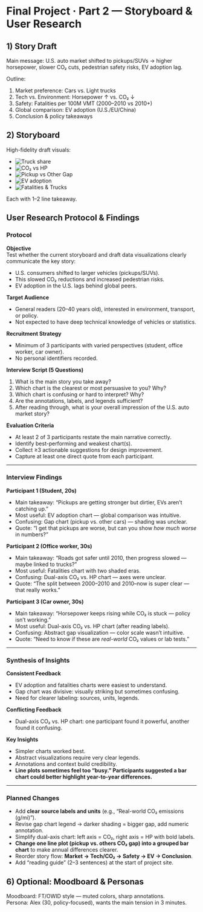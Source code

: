 # Final Project · Part 2 — Storyboard & User Research

## 1) Story Draft
Main message: U.S. auto market shifted to pickups/SUVs → higher horsepower, slower CO₂ cuts, pedestrian safety risks, EV adoption lag.

Outline:
1. Market preference: Cars vs. Light trucks
2. Tech vs. Environment: Horsepower ↑ vs. CO₂ ↓
3. Safety: Fatalities per 100M VMT (2000–2010 vs 2010+)
4. Global comparison: EV adoption (U.S./EU/China)
5. Conclusion & policy takeaways

## 2) Storyboard
High-fidelity draft visuals:
- ![Truck share](images/fig_truck_share.png)
- ![CO₂ vs HP](images/fig_co2_hp.png)
- ![Pickup vs Other Gap](images/fig_gap_abstract.png)
- ![EV adoption](images/fig_ev_regions.png)
- ![Fatalities & Trucks](images/fig_fatalities_truck.png)

Each with 1–2 line takeaway.

## User Research Protocol & Findings

### Protocol

**Objective**  
Test whether the current storyboard and draft data visualizations clearly communicate the key story:  
- U.S. consumers shifted to larger vehicles (pickups/SUVs).  
- This slowed CO₂ reductions and increased pedestrian risks.  
- EV adoption in the U.S. lags behind global peers.  

**Target Audience**  
- General readers (20–40 years old), interested in environment, transport, or policy.  
- Not expected to have deep technical knowledge of vehicles or statistics.  

**Recruitment Strategy**  
- Minimum of 3 participants with varied perspectives (student, office worker, car owner).  
- No personal identifiers recorded.  

**Interview Script (5 Questions)**  
1. What is the main story you take away?  
2. Which chart is the clearest or most persuasive to you? Why?  
3. Which chart is confusing or hard to interpret? Why?  
4. Are the annotations, labels, and legends sufficient?  
5. After reading through, what is your overall impression of the U.S. auto market story?  

**Evaluation Criteria**  
- At least 2 of 3 participants restate the main narrative correctly.  
- Identify best-performing and weakest chart(s).  
- Collect ≥3 actionable suggestions for design improvement.  
- Capture at least one direct quote from each participant.  

---

### Interview Findings

**Participant 1 (Student, 20s)**  
- Main takeaway: “Pickups are getting stronger but dirtier, EVs aren’t catching up.”  
- Most useful: EV adoption chart — global comparison was intuitive.  
- Confusing: Gap chart (pickup vs. other cars) — shading was unclear.  
- Quote: “I get that pickups are worse, but can you show *how much worse* in numbers?”  

**Participant 2 (Office worker, 30s)**  
- Main takeaway: “Roads got safer until 2010, then progress slowed — maybe linked to trucks?”  
- Most useful: Fatalities chart with two shaded eras.  
- Confusing: Dual-axis CO₂ vs. HP chart — axes were unclear.  
- Quote: “The split between 2000–2010 and 2010–now is super clear — that really works.”  

**Participant 3 (Car owner, 30s)**  
- Main takeaway: “Horsepower keeps rising while CO₂ is stuck — policy isn’t working.”  
- Most useful: Dual-axis CO₂ vs. HP chart (after reading labels).  
- Confusing: Abstract gap visualization — color scale wasn’t intuitive.  
- Quote: “Need to know if these are *real-world* CO₂ values or lab tests.”  

---

### Synthesis of Insights

**Consistent Feedback**  
- EV adoption and fatalities charts were easiest to understand.  
- Gap chart was divisive: visually striking but sometimes confusing.  
- Need for clearer labeling: sources, units, legends.  

**Conflicting Feedback**  
- Dual-axis CO₂ vs. HP chart: one participant found it powerful, another found it confusing.  

**Key Insights**  
- Simpler charts worked best.  
- Abstract visualizations require very clear legends.  
- Annotations and context build credibility.  
- **Line plots sometimes feel too “busy.” Participants suggested a bar chart could better highlight year-to-year differences.**  

---

### Planned Changes

- Add **clear source labels and units** (e.g., “Real-world CO₂ emissions (g/mi)”).  
- Revise gap chart legend → darker shading = bigger gap, add numeric annotation.  
- Simplify dual-axis chart: left axis = CO₂, right axis = HP with bold labels.  
- **Change one line plot (pickup vs. others CO₂ gap) into a grouped bar chart** to make annual differences clearer.  
- Reorder story flow: **Market → Tech/CO₂ → Safety → EV → Conclusion**.  
- Add “reading guide” (2–3 sentences) at the start of project site.  


## 6) Optional: Moodboard & Personas
Moodboard: FT/OWID style — muted colors, sharp annotations.  
Persona: Alex (30, policy-focused), wants the main tension in 3 minutes.
